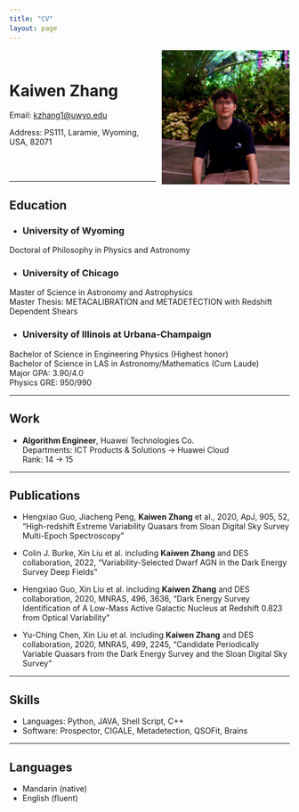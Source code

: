 ```yaml
---
title: "CV"
layout: page
---
```

<img src="/assets/cv.jpg" alt="Description" style="float: right; margin-left: 10px; width: 230px;">
<br>

# Kaiwen Zhang
Email: kzhang1@uwyo.edu

Address: PS111, Laramie, Wyoming, USA, 82071

<br><br>

___
## Education

* ### University of Wyoming
Doctoral of Philosophy in Physics and Astronomy

* ### University of Chicago <br>
Master of Science in Astronomy and Astrophysics <br>
Master Thesis: METACALIBRATION and METADETECTION with Redshift Dependent Shears

* ### University of Illinois at Urbana-Champaign
Bachelor of Science in Engineering Physics (Highest honor) <br>
Bachelor of Science in LAS in Astronomy/Mathematics (Cum Laude) <br>
Major GPA: 3.90/4.0 <br>
Physics GRE: 950/990

___
## Work <br>
* **Algorithm Engineer**, Huawei Technologies Co. <br>
Departments: ICT Products & Solutions -> Huawei Cloud <br>
Rank: 14 -> 15

___
## Publications

* Hengxiao Guo, Jiacheng Peng, **Kaiwen Zhang** et al., 2020, ApJ, 905, 52, “High-redshift Extreme Variability Quasars from Sloan Digital Sky Survey Multi-Epoch Spectroscopy”

* Colin J. Burke, Xin Liu et al. including **Kaiwen Zhang** and DES collaboration, 2022, “Variability-Selected Dwarf AGN in the Dark Energy Survey Deep Fields”

* Hengxiao Guo, Xin Liu et al. including **Kaiwen Zhang** and DES collaboration, 2020, MNRAS, 496, 3636, “Dark Energy Survey Identification of A Low-Mass Active Galactic Nucleus at Redshift 0.823 from Optical Variability”

* Yu-Ching Chen, Xin Liu et al. including **Kaiwen Zhang** and DES collaboration, 2020, MNRAS, 499, 2245, “Candidate Periodically Variable Quasars from the Dark Energy Survey and the Sloan Digital Sky Survey”

___
## Skills
* Languages: Python, JAVA, Shell Script, C++ <br>
* Software: Prospector, CIGALE, Metadetection, QSOFit, Brains

___
## Languages
* Mandarin (native) <br>
* English (fluent)